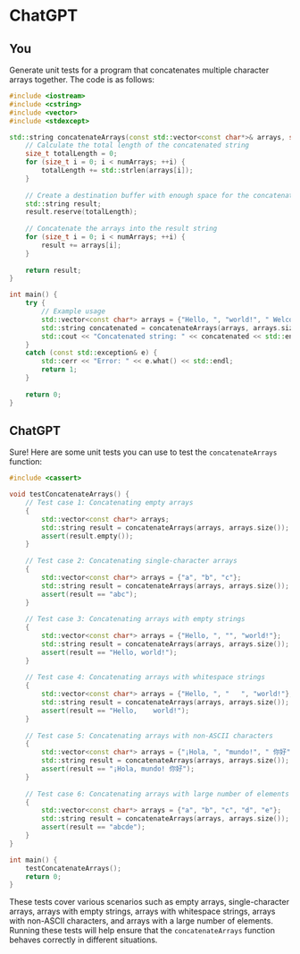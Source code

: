 # ChatGPT

## You
Generate unit tests for a program that concatenates multiple character arrays together. 
The code is as follows:
```cpp
#include <iostream>
#include <cstring>
#include <vector>
#include <stdexcept>

std::string concatenateArrays(const std::vector<const char*>& arrays, size_t numArrays) {
    // Calculate the total length of the concatenated string
    size_t totalLength = 0;
    for (size_t i = 0; i < numArrays; ++i) {
        totalLength += std::strlen(arrays[i]);
    }
    
    // Create a destination buffer with enough space for the concatenated string
    std::string result;
    result.reserve(totalLength);
    
    // Concatenate the arrays into the result string
    for (size_t i = 0; i < numArrays; ++i) {
        result += arrays[i];
    }
    
    return result;
}

int main() {
    try {
        // Example usage
        std::vector<const char*> arrays = {"Hello, ", "world!", " Welcome ", "to C++!"};
        std::string concatenated = concatenateArrays(arrays, arrays.size());
        std::cout << "Concatenated string: " << concatenated << std::endl;
    }
    catch (const std::exception& e) {
        std::cerr << "Error: " << e.what() << std::endl;
        return 1;
    }
    
    return 0;
}
```

## ChatGPT
Sure! Here are some unit tests you can use to test the `concatenateArrays` function:

```cpp
#include <cassert>

void testConcatenateArrays() {
    // Test case 1: Concatenating empty arrays
    {
        std::vector<const char*> arrays;
        std::string result = concatenateArrays(arrays, arrays.size());
        assert(result.empty());
    }
    
    // Test case 2: Concatenating single-character arrays
    {
        std::vector<const char*> arrays = {"a", "b", "c"};
        std::string result = concatenateArrays(arrays, arrays.size());
        assert(result == "abc");
    }
    
    // Test case 3: Concatenating arrays with empty strings
    {
        std::vector<const char*> arrays = {"Hello, ", "", "world!"};
        std::string result = concatenateArrays(arrays, arrays.size());
        assert(result == "Hello, world!");
    }
    
    // Test case 4: Concatenating arrays with whitespace strings
    {
        std::vector<const char*> arrays = {"Hello, ", "   ", "world!"};
        std::string result = concatenateArrays(arrays, arrays.size());
        assert(result == "Hello,    world!");
    }
    
    // Test case 5: Concatenating arrays with non-ASCII characters
    {
        std::vector<const char*> arrays = {"¡Hola, ", "mundo!", " 你好"};
        std::string result = concatenateArrays(arrays, arrays.size());
        assert(result == "¡Hola, mundo! 你好");
    }
    
    // Test case 6: Concatenating arrays with large number of elements
    {
        std::vector<const char*> arrays = {"a", "b", "c", "d", "e"};
        std::string result = concatenateArrays(arrays, arrays.size());
        assert(result == "abcde");
    }
}

int main() {
    testConcatenateArrays();
    return 0;
}

```

These tests cover various scenarios such as empty arrays, single-character arrays, arrays with empty strings, arrays with whitespace strings, arrays with non-ASCII characters, and arrays with a large number of elements. Running these tests will help ensure that the `concatenateArrays` function behaves correctly in different situations.

